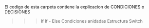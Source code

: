 El codigo de esta carpeta contiene la explicacion de CONDICIONES o DECISIONES
>>> If 
>>> If - Else
>>> Condiciones anidadas
>>> Estructura Switch